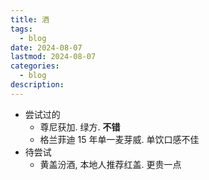```yaml
---
title: 酒
tags:
  - blog
date: 2024-08-07
lastmod: 2024-08-07
categories:
  - blog
description: 
---
```


- 尝试过的
    - 尊尼获加. 绿方. **不错**
    - 格兰菲迪 15 年单一麦芽威. 单饮口感不佳
- 待尝试
    - 黄盖汾酒, 本地人推荐红盖. 更贵一点
